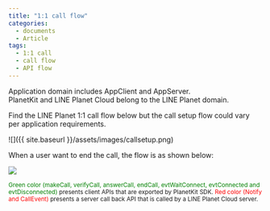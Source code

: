 ```yaml
---
title: "1:1 call flow"
categories:
  - documents
  - Article
tags:
  - 1:1 call
  - call flow
  - API flow
---
```


Application domain includes AppClient and AppServer. <br>
PlanetKit and LINE Planet Cloud belong to the LINE Planet domain.

Find the LINE Planet 1:1 call flow below but the call setup flow could vary per application requirements.


![]({{ site.baseurl }}/assets/images/callsetup.png)

When a user want to end the call, the flow is as shown below:

![]({{site.baseurl}}/assets/images/callend.png)


<small>
<span style="color:green">Green color (makeCall, verifyCall, answerCall, endCall, evtWaitConnect, evtConnected and evtDisconnected) </span> presents client APIs that are exported by PlanetKit SDK.
<span style="color:red">Red color (Notify and CallEvent)</span> presents a server call back API that is called by a LINE Planet Cloud server.
</small>
